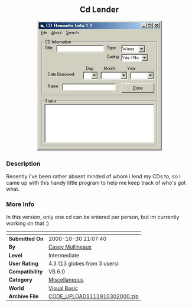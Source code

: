 ﻿<div align="center">

## Cd Lender

<img src="PIC20001030530546358.jpg">
</div>

### Description

Recently i've been rather absent minded of whom i lend my CDs to, so I came up with this handy little program to help me keep track of who's got what.
 
### More Info
 
In this version, only one cd can be entered per person, but im currently working on that :)


<span>             |<span>
---                |---
**Submitted On**   |2000-10-30 21:07:40
**By**             |[Casey Mullineaux](https://github.com/Planet-Source-Code/PSCIndex/blob/master/ByAuthor/casey-mullineaux.md)
**Level**          |Intermediate
**User Rating**    |4.3 (13 globes from 3 users)
**Compatibility**  |VB 6\.0
**Category**       |[Miscellaneous](https://github.com/Planet-Source-Code/PSCIndex/blob/master/ByCategory/miscellaneous__1-1.md)
**World**          |[Visual Basic](https://github.com/Planet-Source-Code/PSCIndex/blob/master/ByWorld/visual-basic.md)
**Archive File**   |[CODE\_UPLOAD1111910302000\.zip](https://github.com/Planet-Source-Code/casey-mullineaux-cd-lender__1-12402/archive/master.zip)








